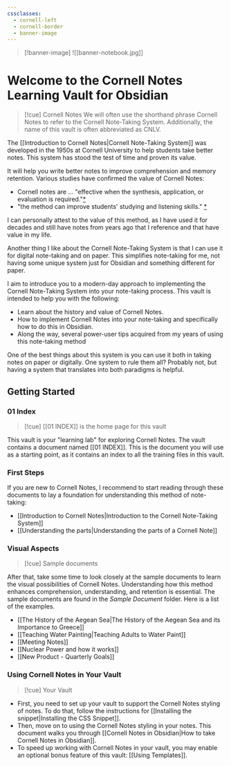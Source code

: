 ```yaml
---
cssclasses:
  - cornell-left
  - cornell-border
  - banner-image
---
```

>[!banner-image] ![[banner-notebook.jpg]]

# Welcome to the Cornell Notes Learning Vault for Obsidian

>[!cue] Cornell Notes 
>We will often use the shorthand phrase Cornell Notes to refer to the Cornell Note-Taking System. Additionally, the name of this vault is often abbreviated as CNLV.

The [[Introduction to Cornell Notes|Cornell Note-Taking System]] was developed in the 1950s at Cornell University to help students take better notes. This system has stood the test of time and proven its value. 

It will help you write better notes to improve comprehension and memory retention. Various studies have confirmed the value of Cornell Notes:
- Cornell notes are ... "effective when the synthesis, application, or evaluation is required."[*](https://soar.wichita.edu/bitstream/handle/10057/1388/grasp-2008-56.pdf)
- "the method can improve students' studying and listening skills." [*](https://rucore.libraries.rutgers.edu/rutgers-lib/51151/)

I can personally attest to the value of this method, as I have used it for decades and still have notes from years ago that I reference and that have value in my life. 

Another thing I like about the Cornell Note-Taking System is that I can use it for digital note-taking and on paper. This simplifies note-taking for me, not having some unique system just for Obsidian and something different for paper.

I aim to introduce you to a modern-day approach to implementing the Cornell Note-Taking System into your note-taking process.  This vault is intended to help you with the following:
- Learn about the history and value of Cornell Notes.
- How to implement Cornell Notes into your note-taking and specifically how to do this in Obsidian.
- Along the way, several power-user tips acquired from my years of using this note-taking method

One of the best things about this system is you can use it both in taking notes on paper or digitally.  One system to rule them all? Probably not, but having a system that translates into both paradigms is helpful.

## Getting Started
### 01 Index
>[!cue] [[01 INDEX]] is the home page for this vault


This vault is your "learning lab" for exploring Cornell Notes. The vault contains a document named [[01 INDEX]]. This is the document you will use as a starting point, as it contains an index to all the training files in this vault.

### First Steps
If you are new to Cornell Notes, I recommend to start reading through these documents to lay a foundation for understanding this method of note-taking:
- [[Introduction to Cornell Notes|Introduction to the Cornell Note-Taking System]]
- [[Understanding the parts|Understanding the parts of a Cornell Note]]

### Visual Aspects
>[!cue] Sample documents

After that, take some time to look closely at the sample documents to learn the visual possibilities of Cornell Notes. Understanding how this method enhances comprehension, understanding, and retention is essential. The sample documents are found in the *Sample Document* folder. Here is a list of the examples.
- [[The History of the Aegean Sea|The History of the Aegean Sea and its Importance to Greece]]
- [[Teaching Water Painting|Teaching Adults to Water Paint]]
- [[Meeting Notes]]
- [[Nuclear Power and how it works]]
- [[New Product - Quarterly Goals]]
### Using Cornell Notes in Your Vault

>[!cue] Your Vault

- First, you need to set up your vault to support the Cornell Notes styling of notes. To do that, follow the instructions for [[Installing the snippet|Installing the CSS Snippet]].
- Then, move on to using the Cornell Notes styling in your notes. This document walks you through [[Cornell Notes in Obsidian|How to take Cornell Notes in Obsidian]].
- To speed up working with Cornell Notes in your vault, you may enable an optional bonus feature of this vault: [[Using Templates]].